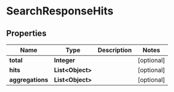 

# SearchResponseHits

## Properties

Name | Type | Description | Notes
------------ | ------------- | ------------- | -------------
**total** | **Integer** |  |  [optional]
**hits** | **List&lt;Object&gt;** |  |  [optional]
**aggregations** | **List&lt;Object&gt;** |  |  [optional]



